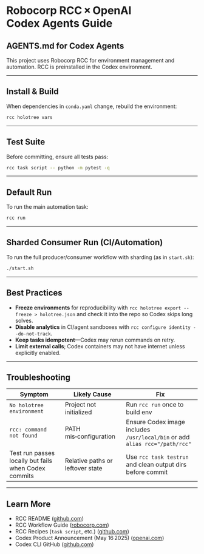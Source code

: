 # Robocorp RCC × OpenAI Codex Agents Guide

## AGENTS.md for Codex Agents

This project uses Robocorp RCC for environment management and automation. RCC is preinstalled in the Codex environment.

---

## Install & Build
When dependencies in `conda.yaml` change, rebuild the environment:

```bash
rcc holotree vars
```

---

## Test Suite
Before committing, ensure all tests pass:

```bash
rcc task script -- python -m pytest -q
```

---

## Default Run
To run the main automation task:

```bash
rcc run
```

---

## Sharded Consumer Run (CI/Automation)
To run the full producer/consumer workflow with sharding (as in `start.sh`):

```bash
./start.sh
```

---

## Best Practices
* **Freeze environments** for reproducibility with `rcc holotree export --freeze > holotree.json` and check it into the repo so Codex skips long solves.
* **Disable analytics** in CI/agent sandboxes with `rcc configure identity --do-not-track`.
* **Keep tasks idempotent**—Codex may rerun commands on retry.
* **Limit external calls**; Codex containers may not have internet unless explicitly enabled.

---

## Troubleshooting
| Symptom | Likely Cause | Fix |
|---------|--------------|-----|
| `No holotree environment` | Project not initialized | Run `rcc run` once to build env |
| `rcc: command not found` | PATH mis‑configuration | Ensure Codex image includes `/usr/local/bin` or add `alias rcc="/path/rcc"` |
| Test run passes locally but fails when Codex commits | Relative paths or leftover state | Use `rcc task testrun` and clean output dirs before commit |

---

## Learn More
* RCC README ([github.com](https://github.com/robocorp/rcc))
* RCC Workflow Guide ([robocorp.com](https://robocorp.com/docs/rcc/workflow))
* RCC Recipes (`task script`, etc.) ([github.com](https://github.com/robocorp/rcc/blob/master/docs/recipes.md?utm_source=chatgpt.com))
* Codex Product Announcement (May 16 2025) ([openai.com](https://openai.com/index/introducing-codex/))
* Codex CLI GitHub ([github.com](https://github.com/openai/codex?utm_source=chatgpt.com))
